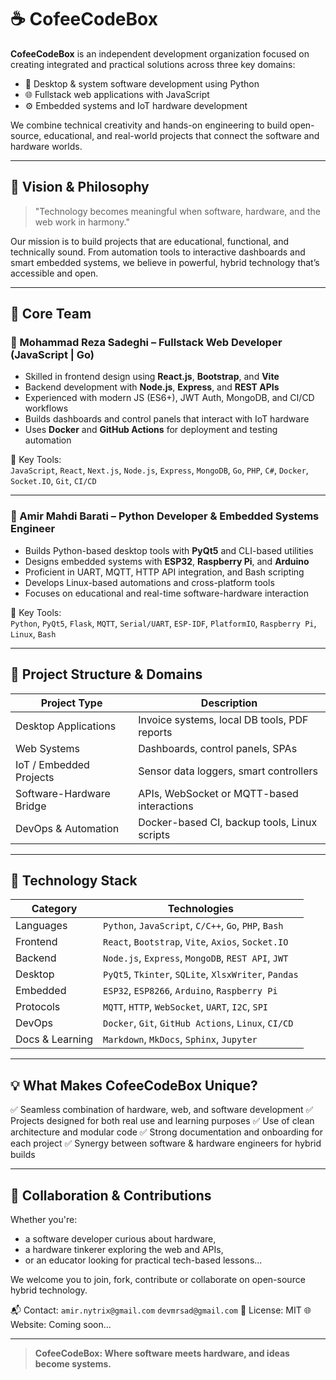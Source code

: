 # ☕ CofeeCodeBox 

**CofeeCodeBox** is an independent development organization focused on creating integrated and practical solutions across three key domains:

- 🧠 Desktop & system software development using Python
- 🌐 Fullstack web applications with JavaScript
- ⚙️ Embedded systems and IoT hardware development

We combine technical creativity and hands-on engineering to build open-source, educational, and real-world projects that connect the software and hardware worlds.

---

## 🎯 Vision & Philosophy

> "Technology becomes meaningful when software, hardware, and the web work in harmony."

Our mission is to build projects that are educational, functional, and technically sound. From automation tools to interactive dashboards and smart embedded systems, we believe in powerful, hybrid technology that’s accessible and open.

---

## 👥 Core Team

### 🔹 Mohammad Reza Sadeghi – Fullstack Web Developer (JavaScript | Go)

- Skilled in frontend design using **React.js**, **Bootstrap**, and **Vite**
- Backend development with **Node.js**, **Express**, and **REST APIs**
- Experienced with modern JS (ES6+), JWT Auth, MongoDB, and CI/CD workflows
- Builds dashboards and control panels that interact with IoT hardware
- Uses **Docker** and **GitHub Actions** for deployment and testing automation

📌 Key Tools:  
`JavaScript`, `React`, `Next.js`, `Node.js`, `Express`, `MongoDB`, `Go`, `PHP`, `C#`, `Docker`, `Socket.IO`, `Git`, `CI/CD`

---

### 🔹 Amir Mahdi Barati – Python Developer & Embedded Systems Engineer

- Builds Python-based desktop tools with **PyQt5** and CLI-based utilities
- Designs embedded systems with **ESP32**, **Raspberry Pi**, and **Arduino**
- Proficient in UART, MQTT, HTTP API integration, and Bash scripting
- Develops Linux-based automations and cross-platform tools
- Focuses on educational and real-time software-hardware interaction

📌 Key Tools:  
`Python`, `PyQt5`, `Flask`, `MQTT`, `Serial/UART`, `ESP-IDF`, `PlatformIO`, `Raspberry Pi`, `Linux`, `Bash`

---

## 🧩 Project Structure & Domains

| Project Type              | Description |
|---------------------------|-------------|
| Desktop Applications      | Invoice systems, local DB tools, PDF reports |
| Web Systems               | Dashboards, control panels, SPAs |
| IoT / Embedded Projects   | Sensor data loggers, smart controllers |
| Software-Hardware Bridge  | APIs, WebSocket or MQTT-based interactions |
| DevOps & Automation       | Docker-based CI, backup tools, Linux scripts |

---

## 🧰 Technology Stack

| Category | Technologies |
|---------|--------------|
| Languages | `Python`, `JavaScript`, `C/C++`, `Go`, `PHP`, `Bash` |
| Frontend | `React`, `Bootstrap`, `Vite`, `Axios`, `Socket.IO` |
| Backend  | `Node.js`, `Express`, `MongoDB`, `REST API`, `JWT` |
| Desktop  | `PyQt5`, `Tkinter`, `SQLite`, `XlsxWriter`, `Pandas` |
| Embedded | `ESP32`, `ESP8266`, `Arduino`, `Raspberry Pi` |
| Protocols | `MQTT`, `HTTP`, `WebSocket`, `UART`, `I2C`, `SPI` |
| DevOps | `Docker`, `Git`, `GitHub Actions`, `Linux`, `CI/CD` |
| Docs & Learning | `Markdown`, `MkDocs`, `Sphinx`, `Jupyter` |

---

## 💡 What Makes CofeeCodeBox Unique?

✅ Seamless combination of hardware, web, and software development
✅ Projects designed for both real use and learning purposes
✅ Use of clean architecture and modular code
✅ Strong documentation and onboarding for each project
✅ Synergy between software & hardware engineers for hybrid builds

---

## 🔄 Collaboration & Contributions

Whether you're:
- a software developer curious about hardware,
- a hardware tinkerer exploring the web and APIs,
- or an educator looking for practical tech-based lessons...

We welcome you to join, fork, contribute or collaborate on open-source hybrid technology.

📬 Contact: `amir.nytrix@gmail.com` `devmrsad@gmail.com`
📜 License: MIT
🌐 Website: Coming soon...

---

> **CofeeCodeBox: Where software meets hardware, and ideas become systems.**